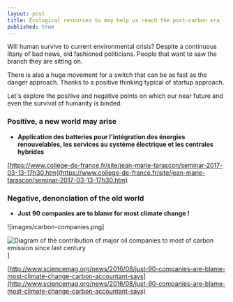 ```yaml
---
layout: post
title: Ecological resources to may help us reach the post-carbon era
published: true
---
```


Will human survive to current environmental crisis? Despite a continuous litany of bad news, old fashioned politicians. People that want to saw the branch they are sitting on.

There is also a huge movement for a switch that can be as fast as the danger approach.
Thanks to a positive thinking typical of startup approach.

Let's explore the positive and negative points on which our near future and even the survival of humanity is binded.

### Positive, a new world may arise

* **Application des batteries pour l'intégration des énergies renouvelables, les services au système électrique et les centrales hybrides**

[https://www.college-de-france.fr/site/jean-marie-tarascon/seminar-2017-03-13-17h30.htm](https://www.college-de-france.fr/site/jean-marie-tarascon/seminar-2017-03-13-17h30.htm)


### Negative, denonciation of the old world

* **Just 90 companies are to blame for most climate change !**

![images/carbon-companies.png]

![Diagram of the contribution of major oil companies to most of carbon emission since last century](https://raw.githubusercontent.com/sinsunsan/sinsunsan.github.io/master/images/images/carbon-companies.png)]

[http://www.sciencemag.org/news/2016/08/just-90-companies-are-blame-most-climate-change-carbon-accountant-says](http://www.sciencemag.org/news/2016/08/just-90-companies-are-blame-most-climate-change-carbon-accountant-says)
